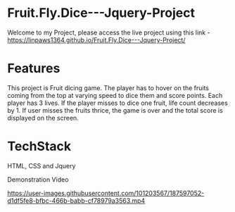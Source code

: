 # Fruit.Fly.Dice---Jquery-Project

Welcome to my Project, please access the live project using this link - https://linpaws1364.github.io/Fruit.Fly.Dice---Jquery-Project/

# Features 

This project is Fruit dicing game. The player has to hover on the fruits coming from the top at varying speed to dice them and score points. Each player has 3 lives. If the player misses to dice one fruit, life count decreases by 1. If user misses the fruits thrice, the game is over and the total score is displayed on the screen.

# TechStack

HTML, CSS and Jquery

Demonstration Video

https://user-images.githubusercontent.com/101203567/187597052-d1df5fe8-bfbc-466b-babb-cf78979a3563.mp4

